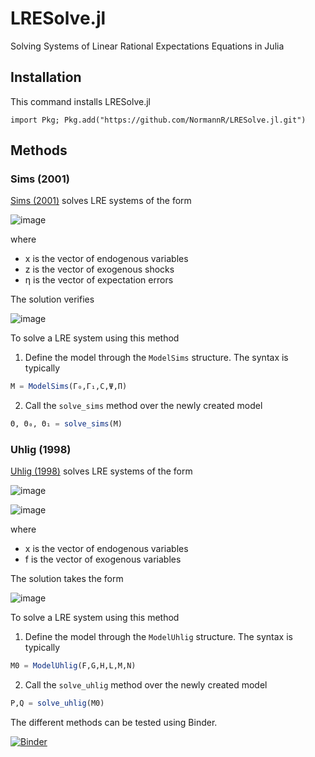 # LRESolve.jl

Solving Systems of Linear Rational Expectations Equations in Julia

## Installation

This command installs LRESolve.jl

`import Pkg; Pkg.add("https://github.com/NormannR/LRESolve.jl.git")`

## Methods

### Sims (2001)
[Sims (2001)](https://ideas.repec.org/c/dge/qmrbcd/11.html) solves LRE systems of the form

![image](https://normannrion.fr/wp-content/uploads/2019/11/sims_eq_def.png)

where 

- x is the vector of endogenous variables
- z is the vector of exogenous shocks
- η is the vector of expectation errors

The solution verifies

![image](https://normannrion.fr/wp-content/uploads/2019/11/sims_sol.png)

To solve a LRE system using this method
1. Define the model through the `ModelSims` structure. The syntax is typically

```julia
M = ModelSims(Γ₀,Γ₁,C,Ψ,Π)
```

2. Call the `solve_sims` method over the newly created model
```julia
Θ, Θ₀, Θ₁ = solve_sims(M)
```

### Uhlig (1998)

[Uhlig (1998)](https://ideas.repec.org/c/dge/qmrbcd/123.html) solves LRE systems of the form

![image](https://normannrion.fr/wp-content/uploads/2019/11/eq_uhlig.png)

![image](https://normannrion.fr/wp-content/uploads/2019/11/eq_uhlig_shocks.png)

where

- x is the vector of endogenous variables
- f is the vector of exogenous variables

The solution takes the form

![image](https://normannrion.fr/wp-content/uploads/2019/11/sol_uhlig.png)

To solve a LRE system using this method
1. Define the model through the `ModelUhlig` structure. The syntax is typically

```julia
M0 = ModelUhlig(F,G,H,L,M,N)
```

2. Call the `solve_uhlig` method over the newly created model
```julia
P,Q = solve_uhlig(M0)
```

The different methods can be tested using Binder.

[![Binder](https://mybinder.org/badge_logo.svg)](https://mybinder.org/v2/gh/NormannR/LRESolve.jl.git/master)

